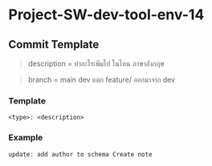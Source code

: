 # Project-SW-dev-tool-env-14

## Commit Template

>description = ทำอะไรเพิ่มไป ในไหน ภาษาอังกฤษ

>branch = main dev แตก feature/ ออกมาจาก dev
### **Template**

```
<type>: <description>
```
### Example 

```
update: add author to schema Create note
```

